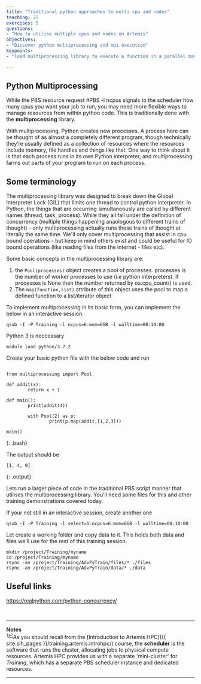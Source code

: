 ```yaml
---
title: "Traditional python approaches to multi cpu and nodes"
teaching: 25
exercises: 5
questions:
- "How to utilise multiple cpus and nodes on Artemis"
objectives:
- "Discover python multiprocessing and mpi execution"
keypoints:
- "load multiprocessing library to execute a function in a parallel manner"

---
```


## Python Multiprocessing

While the PBS resource request #PBS -l ncpus signals to the scheduler how many cpus you want your job to run, you may need more flexible ways to manage resources from within python code. This is traditionally done with the **multiprocessing** library. 

With multiprocessing, Python creates new processes. A process here can be thought of as almost a completely different program, though technically they’re usually defined as a collection of resources where the resources include memory, file handles and things like that. One way to think about it is that each process runs in its own Python interpreter, and multiprocessing farms out parts of your program to run on each process.

## Some terminology
The multiprocessing library was designed to break down the Global Interpreter Lock (GIL) that limits one thread to control python interpreter. In Python, the things that are occurring simultaneously are called by different names (thread, task, process). While they all fall under the definition of concurrency (multiple things happening anaologous to different trains of thought) - only multiprocessing actually runs these trains of thought at literally the same time. We'll only cover multiprocessing that assist in cpu bound operations - but keep in mind others exist and could be useful for IO bound operations (like reading files from the internet - files etc).

Some basic concepts in the multiprocessing library are:
1. the ```Pool(processes)``` object creates a pool of processes. processes is the number of worker processes to use (i.e python interpreters). If processes is None then the number returned by os.cpu_count() is used.
2. The ```map(function,list)``` attribute of this object uses the pool to map a defined function to a list/iterator object


To implement multiprocessing in its basic form, you can implement the below in an interactive session.

~~~
qsub -I -P Training -l ncpus=6:mem=6GB -l walltime=00:10:00
~~~


Python 3 is neccessary
~~~
module load python/3.7.2
~~~

Create your basic python file with the below code and run

~~~

from multiprocessing import Pool

def addit(x):
        return x + 1

def main():
        print(addit(4))

        with Pool(2) as p:
                print(p.map(addit,[1,2,3]))

main()

~~~
{: .bash}

The output should be
~~~
[1, 4, 9]
~~~
{: .output}

Lets run a larger piece of code in the traditional PBS script manner that utilises the multiprocessing library. You'll need some files for this and other training demonstrations covered today. 

If your not still in an interactive session, create another one

~~~
qsub -I -P Training -l select=1:ncpus=6:mem=6GB -l walltime=00:10:00
~~~

Let create a working folder and copy data to it. This holds both data and files we'll use for the rest of this training session.

~~~
mkdir /project/Training/myname 
cd /project/Training/myname 
rsync -av /project/Training/AdvPyTrain/files/* ./files
rsync -av /project/Training/AdvPyTrain/data/* ./data
~~~


## Useful links

https://realpython.com/python-concurrency/





<br>

___
**Notes**   
<sup id="f1">1[↩](#a1)</sup>As you should recall from the [Introduction to Artemis HPC]({{ site.sih_pages }}/training.artemis.introhpc/) course, the **scheduler** is the software that runs the cluster, allocating jobs to physical compute resources. Artemis HPC provides us with a separate 'mini-cluster' for _Training_, which has a separate PBS scheduler instance and dedicated resources.

___
<br>
